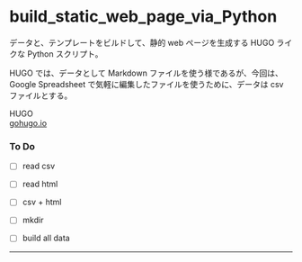# build_static_web_page_via_Python  


データと、テンプレートをビルドして、静的 web ページを生成する HUGO ライクな Python スクリプト。  

HUGO では、データとして Markdown ファイルを使う様であるが、今回は、Google Spreadsheet で気軽に編集したファイルを使うために、データは csv ファイルとする。  

HUGO  
[gohugo.io](https://gohugo.io)


### To Do  

- [ ] read csv  
- [ ] read html  
- [ ] csv + html  
- [ ] mkdir  
- [ ] build all data  


---  


